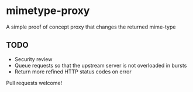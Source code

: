 # mimetype-proxy

A simple proof of concept proxy that changes the returned mime-type

## TODO

* Security review
* Queue requests so that the upstream server is not overloaded in bursts
* Return more refined HTTP status codes on error

Pull requests welcome!
